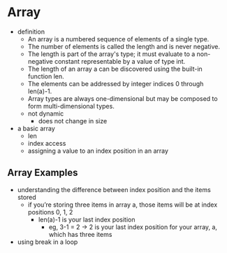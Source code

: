 # Array

- definition
  - An array is a numbered sequence of elements of a single type.
  - The number of elements is called the length and is never negative. 
  - The length is part of the array's type; it must evaluate to a non-negative constant representable by a value of type int. 
  - The length of an array a can be discovered using the built-in function len. 
  - The elements can be addressed by integer indices 0 through len(a)-1. 
  - Array types are always one-dimensional but may be composed to form multi-dimensional types. 
  - not dynamic
    - does not change in size
- a basic array
  - len
  - index access
  - assigning a value to an index position in an array

## Array Examples
- understanding the difference between index position and the items stored
  - if you’re storing three items in array a, those items will be at index positions 0, 1, 2
    - len(a)-1 is your last index position
      - eg, 3-1 = 2 → 2 is your last index position for your array, a, which has three items
- using break in a loop
